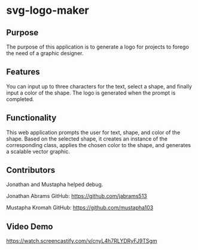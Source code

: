 # svg-logo-maker

## Purpose

The purpose of this application is to generate a logo for projects to forego the need of a graphic designer.

## Features

You can input up to three characters for the text, select a shape, and finally input a color of the shape. The logo is generated when the prompt is completed.

## Functionality

This web application prompts the user for text, shape, and color of the shape. Based on the selected shape, it creates an instance of the corresponding class, applies the chosen color to the shape, and generates a scalable vector graphic.

## Contributors

Jonathan and Mustapha helped debug.

Jonathan Abrams
GitHub: https://github.com/jabrams513

Mustapha Kromah
GitHub: https://github.com/mustapha103

## Video Demo

https://watch.screencastify.com/v/cnyL4h7RLYDRyFJ9TSgm